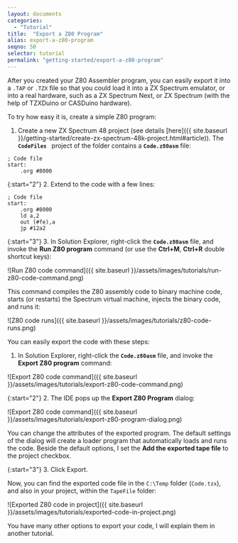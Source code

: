 ```yaml
---
layout: documents
categories: 
  - "Tutorial"
title:  "Export a Z80 Program"
alias: export-a-z80-program
seqno: 50
selector: tutorial
permalink: "getting-started/export-a-z80-program"
---
```


After you created your Z80 Assembler program, you can easily export it into a `.TAP` or `.TZX` file so that you
could load it into a ZX Spectrum emulator, or into a real hardware, such as a ZX Spectrum Next, or ZX Spectrum
(with the help of TZXDuino or CASDuino hardware).

To try how easy it is, create a simple Z80 program:

1. Create a new ZX Spectrum 48 project (see details [here]({{ site.baseurl }}/getting-started/create-zx-spectrum-48k-project.html#article)).
The __`CodeFiles `__ project of the folder contains a __`Code.z80asm`__ file:

```
; Code file
start:
    .org #8000
```

{:start="2"}
2. Extend to the code with a few lines:

```
; Code file
start:
    .org #8000
    ld a,2
    out (#fe),a
    jp #12a2
```

{:start="3"}
3. In Solution Explorer, right-click the __`Code.z80asm`__ file, and invoke the __Run Z80 program__ command (or use the __Ctrl+M__, __Ctrl+R__ double shortcut keys):

![Run Z80 code command]({{ site.baseurl }}/assets/images/tutorials/run-z80-code-command.png)

This command compiles the Z80 assembly code to binary machine code, starts (or restarts) the Spectrum virtual machine,
injects the binary code, and runs it:

![Z80 code runs]({{ site.baseurl }}/assets/images/tutorials/z80-code-runs.png)

You can easily export the code with these steps:

1. In Solution Explorer, right-click the __`Code.z80asm`__ file, and invoke the __Export Z80 program__ command:

![Export Z80 code command]({{ site.baseurl }}/assets/images/tutorials/export-z80-code-command.png)

{:start="2"}
2. The IDE pops up the __Export Z80 Program__ dialog:

![Export Z80 code command]({{ site.baseurl }}/assets/images/tutorials/export-z80-program-dialog.png)

You can change the attributes of the exported program. The default settings of the dialog will create a loader program that automatically loads and runs the code. Beside the default options, I set the __Add the exported tape file__ to the project checkbox.

{:start="3"}
3. Click Export.

Now, you can find the exported code file in the `C:\Temp` folder (`Code.tzx`), and also in your project, within the `TapeFile` folder:

![Exported Z80 code in project]({{ site.baseurl }}/assets/images/tutorials/exported-code-in-project.png)

You have many other options to export your code, I will explain them in another tutorial.